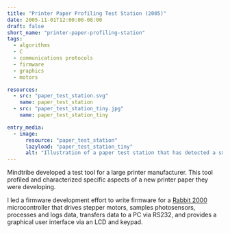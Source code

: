 ```yaml
---
title: "Printer Paper Profiling Test Station (2005)"
date: 2005-11-01T12:00:00-08:00
draft: false
short_name: "printer-paper-profiling-station"
tags:
  - algorithms
  - C
  - communications protocols
  - firmware
  - graphics
  - motors

resources:
  - src: "paper_test_station.svg"
    name: paper_test_station
  - src: "paper_test_station_tiny.jpg"
    name: paper_test_station_tiny

entry_media:
  - image:
      resource: "paper_test_station"
      lazyload: "paper_test_station_tiny"
      alt: "Illustration of a paper test station that has detected a smashed spider trapped in the paper"
---
```

Mindtribe developed a test tool for a large printer manufacturer. This tool profiled and characterized specific aspects of a new printer paper they were developing.

I led a firmware development effort to write firmware for a [Rabbit 2000](https://www.digi.com/support/productdetail?pid=4667) microcontroller that drives stepper motors, samples photosensors, processes and logs data, transfers data to a PC via RS232, and provides a graphical user interface via an LCD and keypad.
